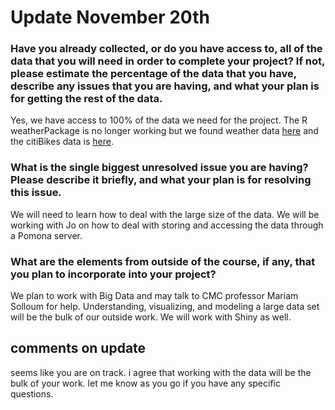 # Update November 20th

### Have you already collected, or do you have access to, all of the data that you will need in order to complete your project? If not, please estimate the percentage of the data that you have, describe any issues that you are having, and what your plan is for getting the rest of the data.

Yes, we have access to 100% of the data we need for the project. The R weatherPackage is no longer working but we found weather data [here](https://mesonet.agron.iastate.edu/request/download.phtml?network=NY_ASOS#) and the citiBikes data is [here](https://s3.amazonaws.com/tripdata/index.html).

### What is the single biggest unresolved issue you are having? Please describe it briefly, and what your plan is for resolving this issue.

We will need to learn how to deal with the large size of the data. We will be working with Jo on how to deal with storing and accessing the data through a Pomona server. 

### What are the elements from outside of the course, if any, that you plan to incorporate into your project?

We plan to work with Big Data and may talk to CMC professor Mariam Solloum for help. Understanding, visualizing, and modeling a large data set will be the bulk of our outside work. We will work with Shiny as well.


## comments on update

seems like you are on track.  i agree that working with the data will be the bulk of your work.  let me know as you go if you have any specific questions.
